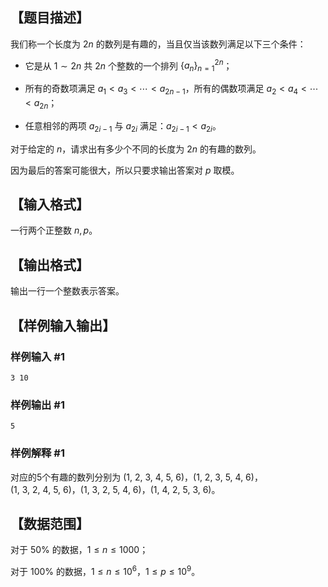 ## 【题目描述】

我们称一个长度为 $2n$ 的数列是有趣的，当且仅当该数列满足以下三个条件：

- 它是从 $1 \sim 2n$ 共 $2n$ 个整数的一个排列 $\{a_n\}_{n=1}^{2n}$；

- 所有的奇数项满足 $a_1 < a_3 < \cdots < a_{2n-1}$，所有的偶数项满足 $a_2 < a_4 < \cdots < a_{2n}$；

- 任意相邻的两项 $a_{2i-1}$ 与 $a_{2i}$ 满足：$a_{2i-1} < a_{2i}$。

对于给定的 $n$，请求出有多少个不同的长度为 $2n$ 的有趣的数列。

因为最后的答案可能很大，所以只要求输出答案对 $p$ 取模。

## 【输入格式】

一行两个正整数 $n,p$。

## 【输出格式】

输出一行一个整数表示答案。

## 【样例输入输出】

### 样例输入 #1

```
3 10
```

### 样例输出 #1

```
5
```

### 样例解释 #1

对应的5个有趣的数列分别为 $(1,\ 2,\ 3,\ 4,\ 5,\ 6)$，$(1,\ 2,\ 3,\ 5,\ 4,\ 6)$，$(1,\ 3,\ 2,\ 4,\ 5,\ 6)$，$(1,\ 3,\ 2,\ 5,\ 4,\ 6)$，$(1,\ 4,\ 2,\ 5,\ 3,\ 6)$。

## 【数据范围】

对于 $50\%$ 的数据，$1\le n \le 1000$；

对于 $100\%$ 的数据，$1\le n \le 10^6$，$1\le p \le 10^9$。
